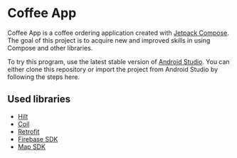 # Coffee App
Coffee App is a coffee ordering application created with [Jetpack Compose](https://developer.android.com/jetpack/compose). The goal of this project is to acquire new and improved skills in using Compose and other libraries.

To try this program, use the latest stable version of [Android Studio](https://developer.android.com/studio). You can either clone this repository or import the project from Android Studio by following the steps here.

## Used libraries
- [Hilt](https://dagger.dev/hilt/)
- [Coil](https://coil-kt.github.io/coil/)
- [Retrofit](https://square.github.io/retrofit/)
- [Firebase SDK](https://firebase.google.com/docs/firestore/client/libraries?hl=ru)
- [Map SDK](https://developers.google.com/maps/documentation/android-sdk/overview?hl=ru)